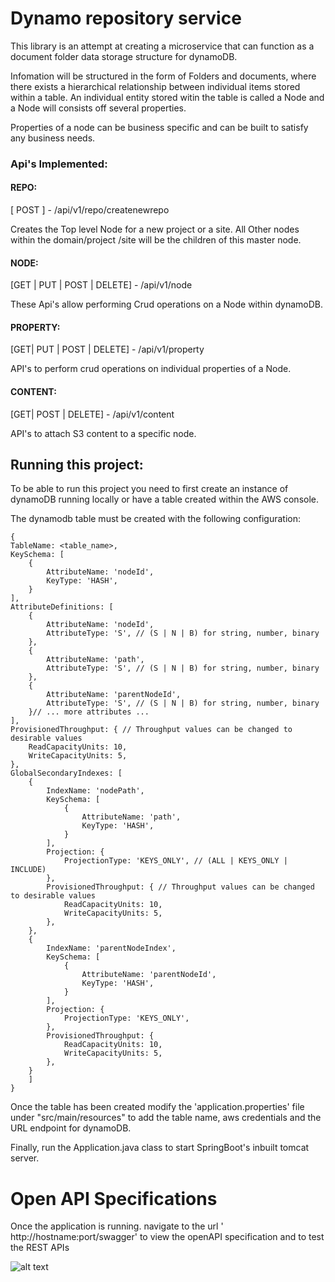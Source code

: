 # Dynamo repository service

This library is an attempt at creating a microservice that can function as a document folder data storage structure for dynamoDB.

Infomation will be structured in the form of Folders and documents, where there exists a hierarchical
relationship between individual items stored within a table. An individual entity stored witin the 
table is called a Node and a Node will consists off several properties.

Properties of a node can be business specific and can be built to satisfy any business needs.

### Api's Implemented:

#### REPO:
[ POST ] - /api/v1/repo/createnewrepo

Creates the Top level Node for a new project or a site. All Other nodes within the domain/project
/site will be the children of this master node.

#### NODE:
[GET | PUT | POST | DELETE] - /api/v1/node

These Api's allow performing Crud operations on a Node within dynamoDB.

#### PROPERTY:
[GET| PUT | POST | DELETE] - /api/v1/property

API's to perform crud operations on individual properties of a Node.

#### CONTENT:

[GET| POST | DELETE] - /api/v1/content

API's to attach S3 content to a specific node.


## Running this project:

To be able to run this project you need to first create an instance of dynamoDB running locally
or have a table created within the AWS console.

The dynamodb table must be created with the following configuration:

    {
    TableName: <table_name>,
    KeySchema: [ 
        { 
            AttributeName: 'nodeId',
            KeyType: 'HASH',
        }
    ],
    AttributeDefinitions: [ 
        {
            AttributeName: 'nodeId',
            AttributeType: 'S', // (S | N | B) for string, number, binary
        },
        {
            AttributeName: 'path',
            AttributeType: 'S', // (S | N | B) for string, number, binary
        },
        {
            AttributeName: 'parentNodeId',
            AttributeType: 'S', // (S | N | B) for string, number, binary
        }// ... more attributes ...
    ],
    ProvisionedThroughput: { // Throughput values can be changed to desirable values
        ReadCapacityUnits: 10, 
        WriteCapacityUnits: 5, 
    },
    GlobalSecondaryIndexes: [ 
        { 
            IndexName: 'nodePath', 
            KeySchema: [
                { 
                    AttributeName: 'path',
                    KeyType: 'HASH',
                }
            ],
            Projection: { 
                ProjectionType: 'KEYS_ONLY', // (ALL | KEYS_ONLY | INCLUDE)
            },
            ProvisionedThroughput: { // Throughput values can be changed to desirable values
                ReadCapacityUnits: 10,
                WriteCapacityUnits: 5,
            },
        },
        {
            IndexName: 'parentNodeIndex',
            KeySchema: [
                { 
                    AttributeName: 'parentNodeId',
                    KeyType: 'HASH',
                }
            ],
            Projection: { 
                ProjectionType: 'KEYS_ONLY', 
            },
            ProvisionedThroughput: {
                ReadCapacityUnits: 10,
                WriteCapacityUnits: 5,
            },
        }
        ]
    }

Once the table has been created modify the 'application.properties' file under 
"src/main/resources" to add the table name, aws credentials and the URL endpoint for
dynamoDB.

Finally, run the Application.java class to start SpringBoot's inbuilt tomcat server.

# Open API Specifications

Once the application is running. navigate to the url ' http://hostname:port/swagger' to view the openAPI specification and to test the REST APIs

![alt text](https://raw.githubusercontent.com/ajaysagarn/dynamo-repository-service/main/images/swagger_openapi_spec.png)